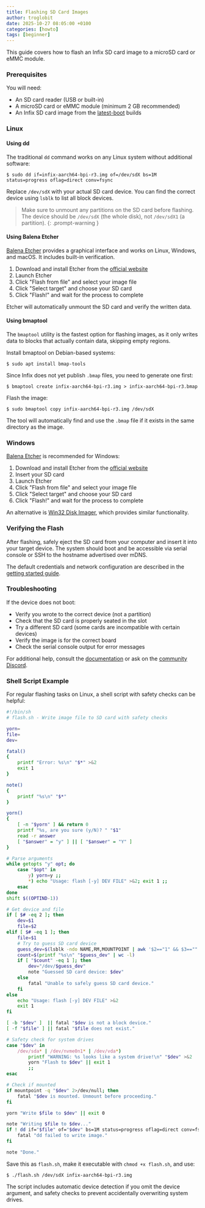 ```yaml
---
title: Flashing SD Card Images
author: troglobit
date: 2025-10-27 08:05:00 +0100
categories: [howto]
tags: [beginner]
---
```


This guide covers how to flash an Infix SD card image to a microSD card or
eMMC module.

### Prerequisites

You will need:

- An SD card reader (USB or built-in)
- A microSD card or eMMC module (minimum 2 GB recommended)
- An Infix SD card image from the [latest-boot][1] builds

### Linux

#### Using dd

The traditional `dd` command works on any Linux system without additional
software:

```console
$ sudo dd if=infix-aarch64-bpi-r3.img of=/dev/sdX bs=1M status=progress oflag=direct conv=fsync
```

Replace `/dev/sdX` with your actual SD card device. You can find the correct
device using `lsblk` to list all block devices.

> Make sure to unmount any partitions on the SD card before flashing.
> The device should be `/dev/sdX` (the whole disk), not `/dev/sdX1`
> (a partition).
{: .prompt-warning }

#### Using Balena Etcher

[Balena Etcher][2] provides a graphical interface and works on Linux, 
Windows, and macOS. It includes built-in verification.

1. Download and install Etcher from the [official website][2]
2. Launch Etcher
3. Click "Flash from file" and select your image file
4. Click "Select target" and choose your SD card
5. Click "Flash!" and wait for the process to complete

Etcher will automatically unmount the SD card and verify the written data.

#### Using bmaptool

The `bmaptool` utility is the fastest option for flashing images, as it only
writes data to blocks that actually contain data, skipping empty regions.

Install bmaptool on Debian-based systems:

```console
$ sudo apt install bmap-tools
```

Since Infix does not yet publish `.bmap` files, you need to generate one first:

```console
$ bmaptool create infix-aarch64-bpi-r3.img > infix-aarch64-bpi-r3.bmap
```

Flash the image:

```console
$ sudo bmaptool copy infix-aarch64-bpi-r3.img /dev/sdX
```

The tool will automatically find and use the `.bmap` file if it exists in the
same directory as the image.

### Windows

[Balena Etcher][2] is recommended for Windows:

1. Download and install Etcher from the [official website][2]
2. Insert your SD card
3. Launch Etcher
4. Click "Flash from file" and select your image file
5. Click "Select target" and choose your SD card
6. Click "Flash!" and wait for the process to complete

An alternative is [Win32 Disk Imager][3], which provides similar
functionality.

### Verifying the Flash

After flashing, safely eject the SD card from your computer and insert it
into your target device. The system should boot and be accessible via serial
console or SSH to the hostname advertised over mDNS.

The default credentials and network configuration are described in the
[getting started guide][4].

### Troubleshooting

If the device does not boot:

- Verify you wrote to the correct device (not a partition)
- Check that the SD card is properly seated in the slot
- Try a different SD card (some cards are incompatible with certain devices)
- Verify the image is for the correct board
- Check the serial console output for error messages

For additional help, consult the [documentation][5] or ask on the
[community Discord][6].

### Shell Script Example

For regular flashing tasks on Linux, a shell script with safety checks can
be helpful:

```bash
#!/bin/sh
# flash.sh - Write image file to SD card with safety checks

yorn=
file=
dev=

fatal()
{
    printf "Error: %s\n" "$*" >&2
    exit 1
}

note()
{
    printf "%s\n" "$*"
}

yorn()
{
    [ -n "$yorn" ] && return 0
    printf "%s, are you sure (y/N)? " "$1"
    read -r answer
    [ "$answer" = "y" ] || [ "$answer" = "Y" ]
}

# Parse arguments
while getopts "y" opt; do
    case "$opt" in
        y) yorn=y ;;
        *) echo "Usage: flash [-y] DEV FILE" >&2; exit 1 ;;
    esac
done
shift $((OPTIND-1))

# Get device and file
if [ $# -eq 2 ]; then
    dev=$1
    file=$2
elif [ $# -eq 1 ]; then
    file=$1
    # Try to guess SD card device
    guess_dev=$(lsblk -ndo NAME,RM,MOUNTPOINT | awk '$2=="1" && $3=="" { print $1 }')
    count=$(printf "%s\n" "$guess_dev" | wc -l)
    if [ "$count" -eq 1 ]; then
        dev="/dev/$guess_dev"
        note "Guessed SD card device: $dev"
    else
        fatal "Unable to safely guess SD card device."
    fi
else
    echo "Usage: flash [-y] DEV FILE" >&2
    exit 1
fi

[ -b "$dev" ]  || fatal "$dev is not a block device."
[ -f "$file" ] || fatal "$file does not exist."

# Safety check for system drives
case "$dev" in
    /dev/sda* | /dev/nvme0n1* | /dev/vda*)
        printf "WARNING: %s looks like a system drive!\n" "$dev" >&2
        yorn "Flash to $dev" || exit 1
        ;;
esac

# Check if mounted
if mountpoint -q "$dev" 2>/dev/null; then
    fatal "$dev is mounted. Unmount before proceeding."
fi

yorn "Write $file to $dev" || exit 0

note "Writing $file to $dev..."
if ! dd if="$file" of="$dev" bs=1M status=progress oflag=direct conv=fsync; then
    fatal "dd failed to write image."
fi

note "Done."
```

Save this as `flash.sh`, make it executable with `chmod +x flash.sh`, and use:

```console
$ ./flash.sh /dev/sdX infix-aarch64-bpi-r3.img
```

The script includes automatic device detection if you omit the device
argument, and safety checks to prevent accidentally overwriting system
drives.

[1]: https://github.com/kernelkit/infix/releases/tag/latest-boot
[2]: https://etcher.balena.io/
[3]: https://win32diskimager.org/
[4]: /posts/getting-started/
[5]: https://github.com/kernelkit/infix/tree/main/doc
[6]: https://discord.gg/6bHJWQNVxN
